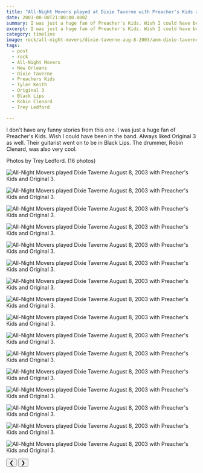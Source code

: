 ```yaml
---
title: "All-Night Movers played at Dixie Taverne with Preacher's Kids and Original 3."
date: 2003-08-08T21:00:00.000Z
summary: I was just a huge fan of Preacher's Kids. Wish I could have been in the band.
excerpt: I was just a huge fan of Preacher's Kids. Wish I could have been in the band.
category: timeline
image: rock/all-night-movers/dixie-taverne-aug-8-2003/anm-dixie-taverne-02.jpg
tags:
  - post
  - rock
  - All-Night Movers
  - New Orleans
  - Dixie Taverne
  - Preachers Kids
  - Tyler Keith
  - Original 3
  - Black Lips
  - Robin Clenard
  - Trey Ledford

---
```


I don't have any funny stories from this one. I was just a huge fan of Preacher's Kids. Wish I could have been in the band. Always liked Original 3 as well. Their guitarist went on to be in Black Lips. The drummer, Robin Clenard, was also very cool.

Photos by Trey Ledford. (16 photos)

<div id="viewport">

![All-Night Movers played Dixie Taverne August 8, 2003 with Preacher's Kids and Original 3.](/static/img/rock/all-night-movers/dixie-taverne-aug-8-2003/anm-dixie-taverne-01.jpg)

![All-Night Movers played Dixie Taverne August 8, 2003 with Preacher's Kids and Original 3.](/static/img/rock/all-night-movers/dixie-taverne-aug-8-2003/anm-dixie-taverne-02.jpg)

![All-Night Movers played Dixie Taverne August 8, 2003 with Preacher's Kids and Original 3.](/static/img/rock/all-night-movers/dixie-taverne-aug-8-2003/anm-dixie-taverne-03.jpg)

![All-Night Movers played Dixie Taverne August 8, 2003 with Preacher's Kids and Original 3.](/static/img/rock/all-night-movers/dixie-taverne-aug-8-2003/anm-dixie-taverne-04.jpg)

![All-Night Movers played Dixie Taverne August 8, 2003 with Preacher's Kids and Original 3.](/static/img/rock/all-night-movers/dixie-taverne-aug-8-2003/anm-dixie-taverne-05.jpg)

![All-Night Movers played Dixie Taverne August 8, 2003 with Preacher's Kids and Original 3.](/static/img/rock/all-night-movers/dixie-taverne-aug-8-2003/anm-dixie-taverne-06.jpg)

![All-Night Movers played Dixie Taverne August 8, 2003 with Preacher's Kids and Original 3.](/static/img/rock/all-night-movers/dixie-taverne-aug-8-2003/anm-dixie-taverne-07.jpg)

![All-Night Movers played Dixie Taverne August 8, 2003 with Preacher's Kids and Original 3.](/static/img/rock/all-night-movers/dixie-taverne-aug-8-2003/anm-dixie-taverne-08.jpg)

![All-Night Movers played Dixie Taverne August 8, 2003 with Preacher's Kids and Original 3.](/static/img/rock/all-night-movers/dixie-taverne-aug-8-2003/anm-dixie-taverne-09.jpg)

![All-Night Movers played Dixie Taverne August 8, 2003 with Preacher's Kids and Original 3.](/static/img/rock/all-night-movers/dixie-taverne-aug-8-2003/anm-dixie-taverne-10.jpg)

![All-Night Movers played Dixie Taverne August 8, 2003 with Preacher's Kids and Original 3.](/static/img/rock/all-night-movers/dixie-taverne-aug-8-2003/anm-dixie-taverne-11.jpg)

![All-Night Movers played Dixie Taverne August 8, 2003 with Preacher's Kids and Original 3.](/static/img/rock/all-night-movers/dixie-taverne-aug-8-2003/anm-dixie-taverne-12.jpg)

![All-Night Movers played Dixie Taverne August 8, 2003 with Preacher's Kids and Original 3.](/static/img/rock/all-night-movers/dixie-taverne-aug-8-2003/anm-dixie-taverne-13.jpg)

![All-Night Movers played Dixie Taverne August 8, 2003 with Preacher's Kids and Original 3.](/static/img/rock/all-night-movers/dixie-taverne-aug-8-2003/anm-dixie-taverne-14.jpg)

![All-Night Movers played Dixie Taverne August 8, 2003 with Preacher's Kids and Original 3.](/static/img/rock/all-night-movers/dixie-taverne-aug-8-2003/anm-dixie-taverne-15.jpg)

![All-Night Movers played Dixie Taverne August 8, 2003 with Preacher's Kids and Original 3.](/static/img/rock/all-night-movers/dixie-taverne-aug-8-2003/anm-dixie-taverne-16.jpg)

</div>
<div class="flex row-reverse space-between">
  <div id="caption"></div>
  <div class="prevnext-container">
    <button id="buttonPrevious">&#10094;</button>
    <button id="buttonNext">&#10095;</button>
  </div>
</div>